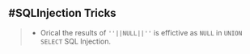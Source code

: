 #SQLInjection Tricks
--------------

>* Orical
the results of ```''||NULL||''``` is effictive as ```NULL``` in ```UNION SELECT``` SQL Injection.
